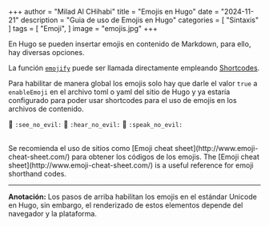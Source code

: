 +++
author = "Milad Al CHihabi"
title = "Emojis en Hugo"
date = "2024-11-21" 
description = "Guia de uso de Emojis en Hugo"
categories = [
    "Sintaxis"
]
tags = [
    "Emoji",
]
image = "emojis.jpg"
+++

En Hugo se pueden insertar emojis en contenido de Markdown, para ello, hay diversas opciones.

La función [`emojify`](https://gohugo.io/functions/emojify/) puede ser llamada directamente empleando [Shortcodes](https://gohugo.io/templates/shortcode-templates/#inline-shortcodes).

Para habilitar de manera global los emojis solo hay que darle el valor `true` a `enableEmoji` en el archivo toml o yaml del sitio de Hugo y ya estaría configurado para poder usar shortcodes para el uso de emojis en los archivos de contenido. 

<p><span class="nowrap"><span class="emojify">🙈</span> <code>:see_no_evil:</code></span>  <span class="nowrap"><span class="emojify">🙉</span> <code>:hear_no_evil:</code></span>  <span class="nowrap"><span class="emojify">🙊</span> <code>:speak_no_evil:</code></span></p>
<br>
Se recomienda el uso de sitios como [Emoji cheat sheet](http://www.emoji-cheat-sheet.com/) para obtener los códigos de los emojis.
The [Emoji cheat sheet](http://www.emoji-cheat-sheet.com/) is a useful reference for emoji shorthand codes.

***

**Anotación:** Los pasos de arriba habilitan los emojis en el estándar Unicode en Hugo, sin embargo, el renderizado de estos elementos depende del navegador y la plataforma.